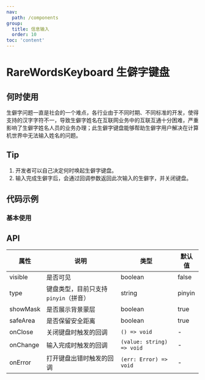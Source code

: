 ```yaml
---
nav:
  path: /components
group:
  title: 信息输入
  order: 10
toc: 'content'
---
```


# RareWordsKeyboard 生僻字键盘

<code src="../../docs/components/compatibility.tsx" inline="true"></code>

## 何时使用

生僻字问题一直是社会的一个难点，各行业由于不同时期、不同标准的开发，使得支持的汉字字符不一，导致生僻字姓名在互联网业务中的互联互通十分困难，严重影响了生僻字姓名人员的业务办理；此生僻字键盘能够帮助生僻字用户解决在计算机世界中无法输入姓名的问题。

## Tip

1. 开发者可以自己决定何时唤起生僻字键盘。
2. 输入完成生僻字后，会通过回调参数返回此次输入的生僻字，并关闭键盘。

## 代码示例

### 基本使用

<code src='pages/RareWordsKeyboard/index'></code>

## API

| 属性      | 说明                                                           | 类型                     | 默认值 |
| --------- | -------------------------------------------------------------- | ------------------------ | ------ |
| visible   | 是否可见                                                       | boolean                  | false  |
| type      | 键盘类型，目前只支持 `pinyin`（拼音）                         | string                   | pinyin |
| showMask  | 是否展示背景蒙层                                               | boolean                  | true   |
| safeArea  | 是否保留安全距离                                               | boolean                  | true   |
| onClose   | 关闭键盘时触发的回调                                           | `() => void`             | -      |
| onChange  | 输入完成时触发的回调                                           | `(value: string) => void`| -      |
| onError   | 打开键盘出错时触发的回调                                       | `(err: Error) => void`   | -      |
